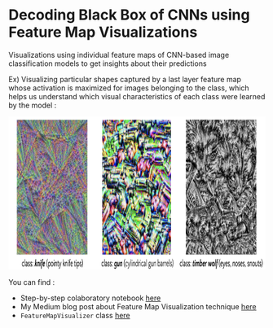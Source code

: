 # Decoding Black Box of CNNs using Feature Map Visualizations
Visualizations using individual feature maps of CNN-based image classification models to get insights about their predictions


Ex) Visualizing particular shapes captured by a last layer feature map whose activation is maximized for images belonging to the class, which helps us understand which visual characteristics of each class were learned by the model :


<p align="center"><img src="images/optimized_imgs.png" height = "300"></p>

You can find :

* Step-by-step colaboratory notebook [here](https://nbviewer.org/github/lukysummer/Feature-Map-Visualizations/blob/main/Feature_Map_Visaulizations.ipynb)
* My Medium blog post about Feature Map Visualization technique [here](https://medium.com/codex/ch-7-decoding-black-box-of-cnns-using-feature-map-visualizations-45d38d4db1b0)
* `FeatureMapVisualizer` class [here](https://github.com/lukysummer/Feature-Map-Visualizations/blob/main/FeatureMapVisualizer.py)
